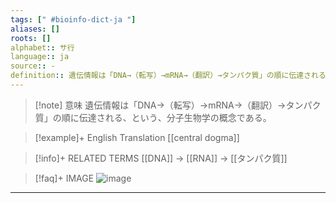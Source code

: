 ```yaml
---
tags: [" #bioinfo-dict-ja "]
aliases: []
roots: []
alphabet:: サ行
language:: ja
source:: -
definition:: 遺伝情報は「DNA→（転写）→mRNA→（翻訳）→タンパク質」の順に伝達される、という、分子生物学の概念である。
---
```


>[!note] 意味
>遺伝情報は「DNA→（転写）→mRNA→（翻訳）→タンパク質」の順に伝達される、という、分子生物学の概念である。

>[!example]+ English Translation 
[[central dogma]] 

>[!info]+ RELATED TERMS
> [[DNA]] → [[RNA]] → [[タンパク質]]

>[!faq]+ IMAGE
> ![image](central-dogma.jpg)

---